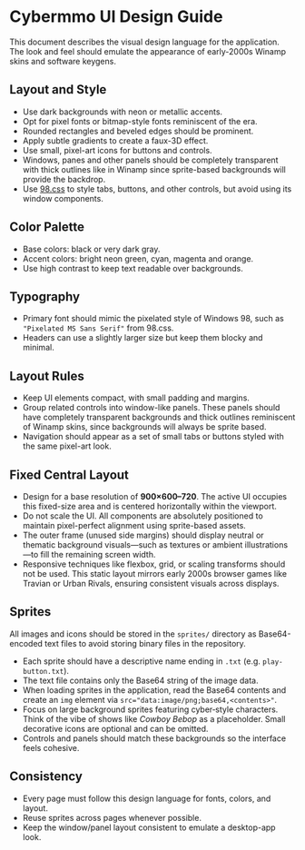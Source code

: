 # Cybermmo UI Design Guide

This document describes the visual design language for the application. The look and feel should emulate the appearance of early-2000s Winamp skins and software keygens.

## Layout and Style

- Use dark backgrounds with neon or metallic accents.
- Opt for pixel fonts or bitmap-style fonts reminiscent of the era.
- Rounded rectangles and beveled edges should be prominent.
- Apply subtle gradients to create a faux-3D effect.
- Use small, pixel-art icons for buttons and controls.
- Windows, panes and other panels should be completely transparent with thick
  outlines like in Winamp since sprite-based backgrounds will provide the
  backdrop.
- Use [98.css](https://github.com/jdan/98.css) to style tabs, buttons, and other controls, but avoid using its window components.

## Color Palette

- Base colors: black or very dark gray.
- Accent colors: bright neon green, cyan, magenta and orange.
- Use high contrast to keep text readable over backgrounds.

## Typography

- Primary font should mimic the pixelated style of Windows 98, such as `"Pixelated MS Sans Serif"` from 98.css.
- Headers can use a slightly larger size but keep them blocky and minimal.

## Layout Rules

- Keep UI elements compact, with small padding and margins.
- Group related controls into window-like panels. These panels should have
  completely transparent backgrounds and thick outlines reminiscent of Winamp
  skins, since backgrounds will always be sprite based.
- Navigation should appear as a set of small tabs or buttons styled with the same pixel-art look.

## Fixed Central Layout

- Design for a base resolution of **900×600–720**. The active UI occupies this
  fixed-size area and is centered horizontally within the viewport.
- Do not scale the UI. All components are absolutely positioned to maintain
  pixel-perfect alignment using sprite-based assets.
- The outer frame (unused side margins) should display neutral or thematic
  background visuals—such as textures or ambient illustrations—to fill the
  remaining screen width.
- Responsive techniques like flexbox, grid, or scaling transforms should not be
  used. This static layout mirrors early 2000s browser games like Travian or
  Urban Rivals, ensuring consistent visuals across displays.

## Sprites

All images and icons should be stored in the `sprites/` directory as Base64-encoded text files to avoid storing binary files in the repository.

- Each sprite should have a descriptive name ending in `.txt` (e.g. `play-button.txt`).
- The text file contains only the Base64 string of the image data.
- When loading sprites in the application, read the Base64 contents and create an `img` element via `src="data:image/png;base64,<contents>"`.
- Focus on large background sprites featuring cyber‑style characters. Think of the vibe of shows like *Cowboy Bebop* as a placeholder. Small decorative icons are optional and can be omitted.
- Controls and panels should match these backgrounds so the interface feels cohesive.

## Consistency

- Every page must follow this design language for fonts, colors, and layout.
- Reuse sprites across pages whenever possible.
- Keep the window/panel layout consistent to emulate a desktop-app look.

